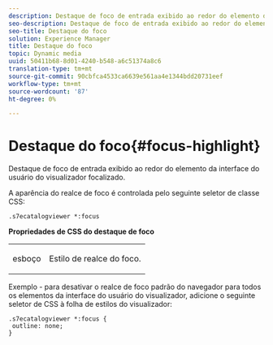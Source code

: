 ```yaml
---
description: Destaque de foco de entrada exibido ao redor do elemento da interface do usuário do visualizador focalizado.
seo-description: Destaque de foco de entrada exibido ao redor do elemento da interface do usuário do visualizador focalizado.
seo-title: Destaque do foco
solution: Experience Manager
title: Destaque do foco
topic: Dynamic media
uuid: 50411b68-8d01-4240-b548-a6c51374a8c6
translation-type: tm+mt
source-git-commit: 90cbfca4533ca6639e561aa4e1344bdd20731eef
workflow-type: tm+mt
source-wordcount: '87'
ht-degree: 0%

---
```



# Destaque do foco{#focus-highlight}

Destaque de foco de entrada exibido ao redor do elemento da interface do usuário do visualizador focalizado.

<!--<a id="section_E8B3D0BF9FF548F188F717D6EA65EC32"></a>-->

A aparência do realce de foco é controlada pelo seguinte seletor de classe CSS:

```
.s7ecatalogviewer *:focus
```

**Propriedades de CSS do destaque de foco**

<table id="table_C48C56E696304C9BAFEE71BA9EA9A174"> 
 <tbody> 
  <tr> 
   <td colname="col1"> <p> <span class="codeph"> esboço  </span> </p> </td> 
   <td colname="col2"> <p> Estilo de realce do foco. </p> </td> 
  </tr> 
 </tbody> 
</table>

Exemplo - para desativar o realce de foco padrão do navegador para todos os elementos da interface do usuário do visualizador, adicione o seguinte seletor de CSS à folha de estilos do visualizador:

```
.s7ecatalogviewer *:focus { 
 outline: none; 
}
```

